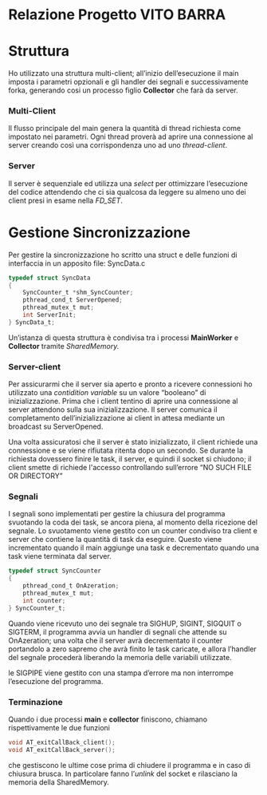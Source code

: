# Relazione Progetto VITO BARRA

# Struttura

Ho utilizzato una struttura multi-client; all’inizio dell’esecuzione il main imposta i parametri opzionali e gli handler dei segnali e successivamente forka, generando cosi un processo figlio **Collector** che farà da server.

### Multi-Client

Il flusso principale del main genera la quantità di thread richiesta come impostato nei parametri. Ogni thread proverà ad aprire una connessione al server creando così una corrispondenza uno ad uno *thread-client*.

### Server

Il server è sequenziale ed utilizza una *select* per ottimizzare l’esecuzione del codice attendendo che ci sia qualcosa da leggere su almeno uno dei client presi in esame nella *FD_SET*.

# Gestione Sincronizzazione

Per gestire la sincronizzazione ho scritto una struct e delle funzioni di interfaccia in un apposito file:    SyncData.c

```c
typedef struct SyncData
{
    SyncCounter_t *shm_SyncCounter;
    pthread_cond_t ServerOpened;
    pthread_mutex_t mut;
    int ServerInit;
} SyncData_t;
```

Un’istanza di questa struttura è condivisa tra i processi **MainWorker** e **Collector** tramite *SharedMemory.*

### Server-client

Per assicurarmi che il server sia aperto e pronto a ricevere connessioni ho utilizzato una *contidition variable* su un valore “booleano” di inizializzazione. Prima che i client tentino di aprire una connessione al server attendono sulla sua inizializzazione.
Il server comunica il completamento dell’inizializzazione ai client in attesa mediante un broadcast su ServerOpened.

Una volta assicuratosi che il server è stato inizializzato, il client richiede una connessione e se viene rifiutata ritenta dopo un secondo. Se durante la richiesta dovessero finire le task, il server, e quindi il socket si chiudono; il client smette di richiede l'accesso controllando sull’errore “NO SUCH FILE OR DIRECTORY”

### Segnali

I segnali sono implementati per gestire la chiusura del programma svuotando la coda dei task, se ancora piena, al momento della ricezione del segnale. Lo svuotamento viene gestito con un counter  condiviso tra client e server che contiene la quantità di task da eseguire. Questo viene incrementato quando il main aggiunge una task e decrementato quando una task viene terminata dal server.

```c
typedef struct SyncCounter
{
    pthread_cond_t OnAzeration;
    pthread_mutex_t mut;
    int counter;
} SyncCounter_t;
```

Quando viene ricevuto uno dei segnale tra SIGHUP, SIGINT, SIGQUIT o SIGTERM, il programma avvia un handler di segnali che attende su OnAzeration; una volta che il server avrà decrementato il counter portandolo a zero sapremo che avrà finito le task caricate, e allora l’handler del segnale procederà liberando la memoria delle variabili utilizzate.

le SIGPIPE viene gestito con una stampa d’errore ma non interrompe l’esecuzione del programma.

### Terminazione

Quando i due processi **main** e **collector** finiscono, chiamano rispettivamente le due funzioni

```c
void AT_exitCallBack_client();
void AT_exitCallBack_server();
```

che gestiscono le ultime cose prima di chiudere il programma e in caso di chiusura brusca. In particolare fanno l’*unlink* del socket e rilasciano la memoria della SharedMemory.
